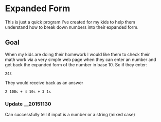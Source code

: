 # Expanded Form

This is just a quick program I've created for my kids to help 
them understand how to break down numbers into their expanded
form. 

## Goal
When my kids are doing their homework I would like them to check
their math work via a very simple web page when they can enter
an number and get back the expanded form of the number in base
10. So if they enter:

``` 243 ```

They would receive back as an answer

``` 2 100s + 4 10s + 3 1s ```

### Update __20151130
Can successfully tell if input is a number or a string (mixed case)
